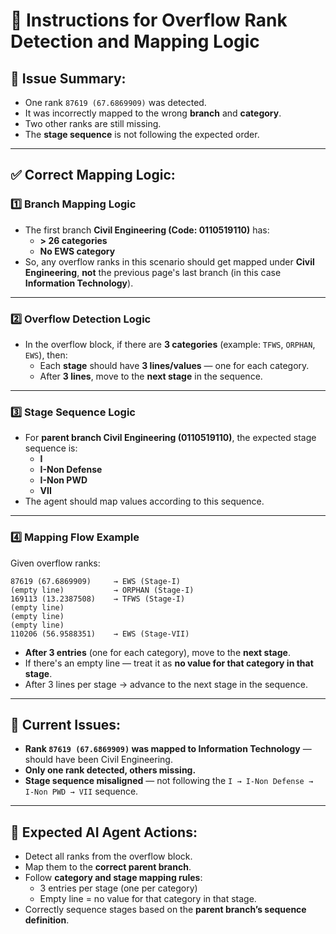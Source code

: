 
# 📄 Instructions for Overflow Rank Detection and Mapping Logic

## 📌 Issue Summary:
- One rank `87619 (67.6869909)` was detected.
- It was incorrectly mapped to the wrong **branch** and **category**.
- Two other ranks are still missing.
- The **stage sequence** is not following the expected order.

---

## ✅ Correct Mapping Logic:

### 1️⃣ Branch Mapping Logic
- The first branch **Civil Engineering (Code: 0110519110)** has:
  - **> 26 categories**
  - **No EWS category**
- So, any overflow ranks in this scenario should get mapped under **Civil Engineering**, **not** the previous page's last branch (in this case **Information Technology**).

---

### 2️⃣ Overflow Detection Logic
- In the overflow block, if there are **3 categories** (example: `TFWS`, `ORPHAN`, `EWS`), then:
  - Each **stage** should have **3 lines/values** — one for each category.
  - After **3 lines**, move to the **next stage** in the sequence.

---

### 3️⃣ Stage Sequence Logic
- For **parent branch Civil Engineering (0110519110)**, the expected stage sequence is:
  - **I**
  - **I-Non Defense**
  - **I-Non PWD**
  - **VII**
- The agent should map values according to this sequence.

---

### 4️⃣ Mapping Flow Example

Given overflow ranks:

```
87619 (67.6869909)     → EWS (Stage-I)
(empty line)           → ORPHAN (Stage-I)
169113 (13.2387508)    → TFWS (Stage-I)
(empty line)
(empty line)
(empty line)
110206 (56.9588351)    → EWS (Stage-VII)
```

- **After 3 entries** (one for each category), move to the **next stage**.
- If there's an empty line — treat it as **no value for that category in that stage**.
- After 3 lines per stage → advance to the next stage in the sequence.

---

## 🚨 Current Issues:
- **Rank `87619 (67.6869909)` was mapped to Information Technology** — should have been Civil Engineering.
- **Only one rank detected, others missing.**
- **Stage sequence misaligned** — not following the `I → I-Non Defense → I-Non PWD → VII` sequence.

---

## 📌 Expected AI Agent Actions:
- Detect all ranks from the overflow block.
- Map them to the **correct parent branch**.
- Follow **category and stage mapping rules**:
  - 3 entries per stage (one per category)
  - Empty line = no value for that category in that stage.
- Correctly sequence stages based on the **parent branch’s sequence definition**.

